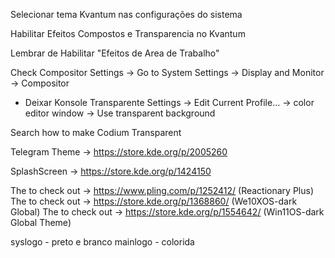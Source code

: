 
Selecionar tema Kvantum nas configurações do sistema

Habilitar Efeitos Compostos e Transparencia no Kvantum

Lembrar de Habilitar "Efeitos de Area de Trabalho"

Check Compositor Settings → Go to System Settings → Display and Monitor → Compositor

* Deixar Konsole Transparente
Settings → Edit Current Profile… → color editor window → Use transparent background


Search how to make Codium Transparent


Telegram Theme → https://store.kde.org/p/2005260

SplashScreen → https://store.kde.org/p/1424150

The to check out →  https://www.pling.com/p/1252412/ (Reactionary Plus)
The to check out →  https://store.kde.org/p/1368860/ (We10XOS-dark Global)
The to check out →  https://store.kde.org/p/1554642/ (Win11OS-dark Global Theme)


syslogo - preto e branco
mainlogo - colorida